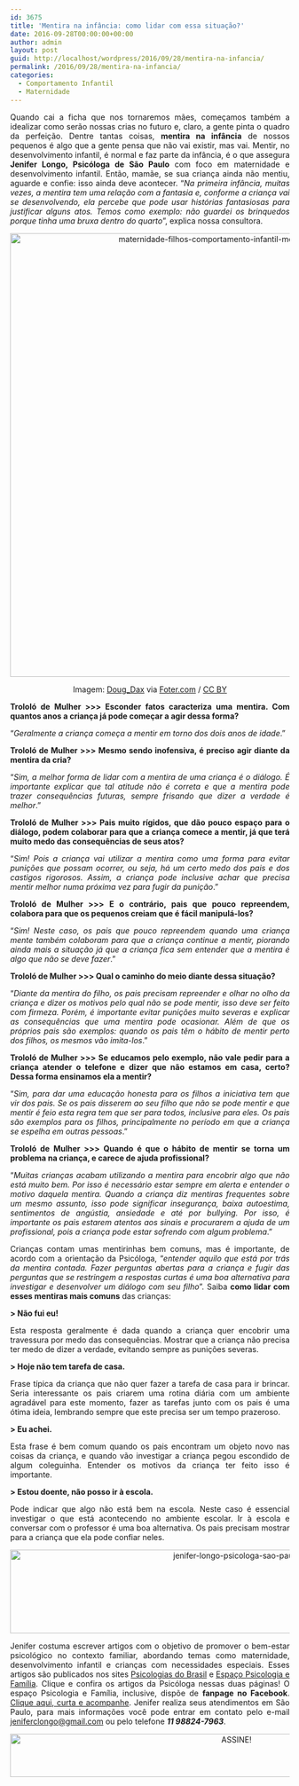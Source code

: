```yaml
---
id: 3675
title: 'Mentira na infância: como lidar com essa situação?'
date: 2016-09-28T00:00:00+00:00
author: admin
layout: post
guid: http://localhost/wordpress/2016/09/28/mentira-na-infancia/
permalink: /2016/09/28/mentira-na-infancia/
categories:
  - Comportamento Infantil
  - Maternidade
---
```

<p align="justify">
  Quando cai a ficha que nos tornaremos mães, começamos também a idealizar como serão nossas crias no futuro e, claro, a gente pinta o quadro da perfeição. Dentre tantas coisas, <strong>mentira na infância</strong> de nossos pequenos é algo que a gente pensa que não vai existir, mas vai. Mentir, no desenvolvimento infantil, é normal e faz parte da infância, é o que assegura <strong>Jenifer Longo, Psicóloga de São Paulo</strong> com foco em maternidade e desenvolvimento infantil. Então, mamãe, se sua criança ainda não mentiu, aguarde e confie: isso ainda deve acontecer. “<em>Na primeira infância, muitas vezes, a mentira tem uma relação com a fantasia e, conforme a criança vai se desenvolvendo, ela percebe que pode usar histórias fantasiosas para justificar alguns atos. Temos como exemplo: não guardei os brinquedos porque tinha uma bruxa dentro do quarto</em>”, explica nossa consultora.
</p>

<p align="center">
  <img class="alignnone size-full wp-image-13013" src="http://www.trololodemulher.com.br/blog/wp-content/uploads/2016/09/MATERNIDADE-FILHOS-COMPORTAMENTO-INFANTIL-MENTIRA-NA-INFANCIA.jpg" alt="maternidade-filhos-comportamento-infantil-mentira-na-infancia" width="800" height="800" />
</p>

<p align="center">
  Imagem: <a href="https://www.flickr.com/photos/gestalteando/604554990/" target="_blank">Doug_Dax</a> via <a href="http://foter.com/" target="_blank">Foter.com</a> / <a href="http://creativecommons.org/licenses/by/2.0/" target="_blank">CC BY</a>
</p>

<p align="justify">
  <b>Trololó de Mulher >>> Esconder fatos caracteriza uma mentira. Com quantos anos a criança já pode começar a agir dessa forma?</b>
</p>

<p align="justify">
  “<em>Geralmente a criança começa a mentir em torno dos dois anos de idade</em>.”
</p>

<p align="justify">
  <b>Trololó de Mulher >>> </b><b>Mesmo sendo inofensiva, é preciso agir diante da mentira da cria?</b>
</p>

<p align="justify">
  “<em>Sim, a melhor forma de lidar com a mentira de uma criança é o diálogo. É importante explicar que tal atitude não é correta e que a mentira pode trazer consequências futuras, sempre frisando que dizer a verdade é melhor</em>.”
</p>

<p align="justify">
  <b>Trololó de Mulher >>> </b><b>Pais muito rígidos, que dão pouco espaço para o diálogo, podem colaborar para que a criança comece a mentir, já que terá muito medo das consequências de seus atos?</b>
</p>

<p align="justify">
  “<em>Sim! Pois a criança vai utilizar a mentira como uma forma para evitar punições que possam ocorrer, ou seja, há um certo medo dos pais e dos castigos rigorosos. Assim, a criança pode inclusive achar que precisa mentir melhor numa próxima vez para fugir da punição</em>.”
</p>

<p align="justify">
  <b>Trololó de Mulher >>> </b><b>E o contrário, pais que pouco repreendem, colabora para que os pequenos creiam que é fácil manipulá-los?</b>
</p>

<p align="justify">
  “<em>Sim! Neste caso, os pais que pouco repreendem quando uma criança mente também colaboram para que a criança continue a mentir, piorando ainda mais a situação já que a criança fica sem entender que a mentira é algo que não se deve fazer</em>.”
</p>

<p align="justify">
  <b>Trololó de Mulher >>> </b><b>Qual o caminho do meio diante dessa situação?</b>
</p>

<p align="justify">
  “<em>Diante da mentira do filho, os pais precisam repreender e olhar no olho da criança e dizer os motivos pelo qual não se pode mentir, isso deve ser feito com firmeza. Porém, é importante evitar punições muito severas e explicar as consequências que uma mentira pode ocasionar. Além de que os próprios pais são exemplos: quando os pais têm o hábito de mentir perto dos filhos, os mesmos vão imita-los</em>.”
</p>

<p align="justify">
  <b>Trololó de Mulher >>> </b><b>Se educamos pelo exemplo, não vale pedir para a criança atender o telefone e dizer que não estamos em casa, certo? Dessa forma ensinamos ela a mentir?</b>
</p>

<p align="justify">
  “<em>Sim, para dar uma educação honesta para os filhos a iniciativa tem que vir dos pais. Se os pais disserem ao seu filho que não se pode mentir e que mentir é feio esta regra tem que ser para todos, inclusive para eles. Os pais são exemplos para os filhos, principalmente no período em que a criança se espelha em outras pessoas</em>.”
</p>

<p align="justify">
  <b>Trololó de Mulher >>> </b><b>Quando é que o hábito de mentir se torna um problema na criança, e carece de ajuda profissional?</b>
</p>

<p align="justify">
  “<em>Muitas crianças acabam utilizando a mentira para encobrir algo que não está muito bem. Por isso é necessário estar sempre em alerta e entender o motivo daquela mentira. Quando a criança diz mentiras frequentes sobre um mesmo assunto, isso pode significar insegurança, baixa autoestima, sentimentos de angústia, ansiedade e até por bullying. Por isso, é importante os pais estarem atentos aos sinais e procurarem a ajuda de um profissional, pois a criança pode estar sofrendo com algum problema</em>.”
</p>

<p align="justify">
  Crianças contam umas mentirinhas bem comuns, mas é importante, de acordo com a orientação da Psicóloga, “<em>entender aquilo que está por trás da mentira contada. Fazer perguntas abertas para a criança e fugir das perguntas que se restringem a respostas curtas é uma boa alternativa para investigar e desenvolver um diálogo com seu filho</em>”. Saiba <strong>como lidar com esses mentiras mais comuns</strong> das crianças:
</p>

<p align="justify">
  <b>> Não fui eu!</b>
</p>

<p align="justify">
  Esta resposta geralmente é dada quando a criança quer encobrir uma travessura por medo das consequências. Mostrar que a criança não precisa ter medo de dizer a verdade, evitando sempre as punições severas.
</p>

<p align="justify">
  <b>> Hoje não tem tarefa de casa.</b>
</p>

<p align="justify">
  Frase típica da criança que não quer fazer a tarefa de casa para ir brincar. Seria interessante os pais criarem uma rotina diária com um ambiente agradável para este momento, fazer as tarefas junto com os pais é uma ótima ideia, lembrando sempre que este precisa ser um tempo prazeroso.
</p>

<p align="justify">
  <b>> Eu achei.</b>
</p>

<p align="justify">
  Esta frase é bem comum quando os pais encontram um objeto novo nas coisas da criança, e quando vão investigar a criança pegou escondido de algum coleguinha. Entender os motivos da criança ter feito isso é importante.
</p>

<p align="justify">
  <b>> Estou doente, não posso ir à escola.</b>
</p>

<p align="justify">
  Pode indicar que algo não está bem na escola. Neste caso é essencial investigar o que está acontecendo no ambiente escolar. Ir à escola e conversar com o professor é uma boa alternativa. Os pais precisam mostrar para a criança que ela pode confiar neles.
</p>

<p align="center">
  <img class="alignnone size-full wp-image-13012" src="http://www.trololodemulher.com.br/blog/wp-content/uploads/2016/09/JENIFER-LONGO-PSICOLOGA-SAO-PAULO.jpg" alt="jenifer-longo-psicologa-sao-paulo" width="800" height="151" />
</p>

<p align="justify">
  Jenifer costuma escrever artigos com o objetivo de promover o bem-estar psicológico no contexto familiar, abordando temas como maternidade, desenvolvimento infantil e crianças com necessidades especiais. Esses artigos são publicados nos sites <a href="http://www.psicologiasdobrasil.com.br/author/jenifer-longo/" target="_blank">Psicologias do Brasil</a> e <a href="http://espacopsicologiaefamilia.com.br/blog/author/jeniferlongo/" target="_blank">Espaço Psicologia e Família</a>. Clique e confira os artigos da Psicóloga nessas duas páginas! O espaço Psicologia e Família, inclusive, dispõe de <strong>fanpage no Facebook</strong>. <a href="https://www.facebook.com/espacopsicologiaefamilia/" target="_blank">Clique aqui, curta e acompanhe</a>. Jenifer realiza seus atendimentos em São Paulo, para mais informações você pode entrar em contato pelo e-mail <a href="mailto:jeniferclongo@gmail.com">jeniferclongo@gmail.com</a> ou pelo telefone <strong><em>11 98824-7963</em></strong>.
</p>

<p align="center">
  <a href="http://feedburner.google.com/fb/a/mailverify?uri=blogBichaFemea&loc=en_US" target="_blank"><img class="alignnone size-full wp-image-10439" src="http://www.trololodemulher.com.br/blog/wp-content/uploads/2014/09/ASSINE.png" alt="ASSINE!" width="800" height="78" /></a>
</p>

<p align="justify">